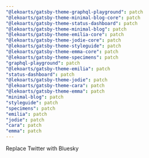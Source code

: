 ```yaml
---
"@lekoarts/gatsby-theme-graphql-playground": patch
"@lekoarts/gatsby-theme-minimal-blog-core": patch
"@lekoarts/gatsby-theme-status-dashboard": patch
"@lekoarts/gatsby-theme-minimal-blog": patch
"@lekoarts/gatsby-theme-emilia-core": patch
"@lekoarts/gatsby-theme-jodie-core": patch
"@lekoarts/gatsby-theme-styleguide": patch
"@lekoarts/gatsby-theme-emma-core": patch
"@lekoarts/gatsby-theme-specimens": patch
"graphql-playground": patch
"@lekoarts/gatsby-theme-emilia": patch
"status-dashboard": patch
"@lekoarts/gatsby-theme-jodie": patch
"@lekoarts/gatsby-theme-cara": patch
"@lekoarts/gatsby-theme-emma": patch
"minimal-blog": patch
"styleguide": patch
"specimens": patch
"emilia": patch
"jodie": patch
"cara": patch
"emma": patch
---
```


Replace Twitter with Bluesky
